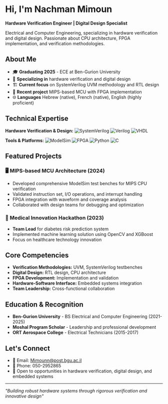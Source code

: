 # Hi, I'm Nachman Mimoun

**Hardware Verification Engineer | Digital Design Specialist**

Electrical and Computer Engineering, specializing in hardware verification and digital design. Passionate about CPU architecture, FPGA implementation, and verification methodologies.

## About Me
- 🎓 **Graduating 2025** - ECE at Ben-Gurion University 
- 🔬 **Specializing in** hardware verification and digital design
- 🏗️ **Current focus** on SystemVerilog UVM methodology and RTL design
- 🚀 **Recent project** MIPS-based MCU with FPGA implementation
- 🌐 **Languages** Hebrew (native), French (native), English (highly proficient)

## Technical Expertise

**Hardware Verification & Design:**
![SystemVerilog](https://img.shields.io/badge/SystemVerilog-UVM-red?style=flat-square)
![Verilog](https://img.shields.io/badge/Verilog-RTL-blue?style=flat-square)
![VHDL](https://img.shields.io/badge/VHDL-Digital%20Design-green?style=flat-square)

**Tools & Platforms:**
![ModelSim](https://img.shields.io/badge/ModelSim-Simulation-orange?style=flat-square)
![FPGA](https://img.shields.io/badge/FPGA-Implementation-purple?style=flat-square)
![Python](https://img.shields.io/badge/Python-3776AB?style=flat-square&logo=python&logoColor=white)
![C](https://img.shields.io/badge/C-00599C?style=flat-square&logo=c&logoColor=white)

## Featured Projects

### 🖥️ MIPS-based MCU Architecture (2024)
- Developed comprehensive ModelSim test benches for MIPS CPU verification
- Validated instruction set, I/O operations, and interrupt handling
- FPGA integration with waveform and coverage analysis
- Collaborated with design teams for debugging and optimization

### 🏥 Medical Innovation Hackathon (2023)
- **Team Lead** for diabetes risk prediction system
- Implemented machine learning solution using OpenCV and XGBoost
- Focus on healthcare technology innovation

## Core Competencies
- **Verification Methodologies:** UVM, SystemVerilog testbenches
- **Digital Design:** RTL design, CPU architecture
- **FPGA Development:** Implementation and validation
- **Hardware-Software Interface:** Embedded systems integration
- **Team Leadership:** Cross-functional collaboration

## Education & Recognition
- **Ben-Gurion University** - BS Electrical and Computer Engineering (2021-2025)
- **Moshal Program Scholar** - Leadership and professional development
- **ORT Aerospace College** - Electrical Technicians (2015-2017)

## Let's Connect
- 📧 Email: Mimounn@post.bgu.ac.il
- 📱 Phone: 050-2952865
- 💼 Open to opportunities in hardware verification, digital design, and embedded systems

---
*"Building robust hardware systems through rigorous verification and innovative design"*
